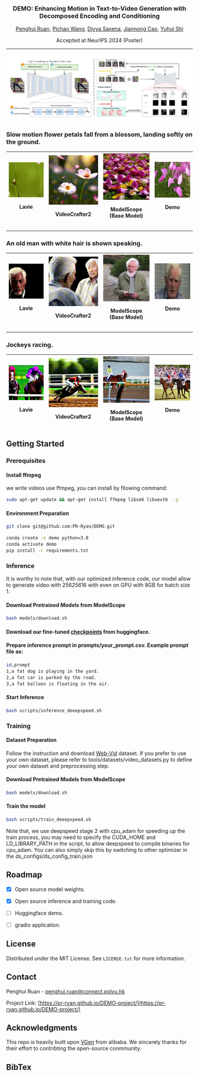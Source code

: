 <!-- Improved compatibility of back to top link: See: https://github.com/othneildrew/Best-README-Template/pull/73 -->
<a id="readme-top"></a>
<!--
*** Thanks for checking out the Best-README-Template. If you have a suggestion
*** that would make this better, please fork the repo and create a pull request
*** or simply open an issue with the tag "enhancement".
*** Don't forget to give the project a star!
*** Thanks again! Now go create something AMAZING! :D
-->



<!-- PROJECT SHIELDS -->
<!--
*** I'm using markdown "reference style" links for readability.
*** Reference links are enclosed in brackets [ ] instead of parentheses ( ).
*** See the bottom of this document for the declaration of the reference variables
*** for contributors-url, forks-url, etc. This is an optional, concise syntax you may use.
*** https://www.markdownguide.org/basic-syntax/#reference-style-links
-->



<!-- PROJECT LOGO -->

<br />
<!-- <div align="center">

  <h3 align="center">DEMO: Enhancing Motion in Text-to-Video Generation with Decomposed Encoding and Conditioning</h3>


  <a herf="https://pr-ryan.github.io/">Penghui Ruan</a>,
  <a herf="https://wangpichao.github.io/">Pichao Wang</a>,
  <a herf="https://www.polyu.edu.hk/comp/people/academic-staff/dr-saxena-divya/">Divya Saxena</a>,
  <a herf="https://www4.comp.polyu.edu.hk/~csjcao/">Jiannong Cao</a>,
  <a herf="https://www.sustech.edu.cn/en/faculties/shiyuhui.html">Yuhui Shi</a>
  <h4 align="center">Accepted at NeurIPS 2024 (Poster)</h4>

</div>

![](assets/architecture.jpeg)

<div style="display: flex; text-align: center; gap: 5px; ">

  <figure style="width: 25%; margin: 0;">
      <figcaption>Lavie</figcaption>
    <img src="assets/lavie/1.gif" alt="Lavie GIF" width="100%">

  </figure>

  <figure style="width: 25%; margin: 0;">
      <figcaption>VideoCrafter2</figcaption>
    <img src="assets/videocrafter2/1.gif" alt="VideoCrafter2 GIF" width="100%">

  </figure>

  <figure style="width: 25%; margin: 0;">
      <figcaption>ModelScope (Base Model)</figcaption>
    <img src="assets/modelscope/1.gif" alt="ModelScope GIF" width="100%">

  </figure>

  <figure style="width: 25%; margin: 0;">
    <figcaption>Demo</figcaption>
    <img src="assets/demo/1.gif" alt="Demo GIF" width="100%">
  </figure>
</div>
<h3 align="center"> Slow motion flower petals fall from a blossom, landing softly on the ground.</h3>


<div style="display: flex; text-align: center; gap: 5px; ">

  <figure style="width: 25%; margin: 0;">
    <img src="assets/lavie/2.gif" alt="Lavie GIF" width="100%">
  </figure>

  <figure style="width: 25%; margin: 0;">
    <img src="assets/videocrafter2/2.gif" alt="VideoCrafter2 GIF" width="100%">
  </figure>

  <figure style="width: 25%; margin: 0;">
    <img src="assets/modelscope/2.gif" alt="ModelScope GIF" width="100%">
  </figure>

  <figure style="width: 25%; margin: 0;">
    <img src="assets/demo/2.gif" alt="Demo GIF" width="100%">
  </figure>
</div>
<h3 align="center">An old man with white hair is shown speaking.</h3>


<div style="display: flex; text-align: center; gap: 5px; ">

  <figure style="width: 25%; margin: 0;">
    <img src="assets/lavie/3.gif" alt="Lavie GIF" width="100%">

  </figure>

  <figure style="width: 25%; margin: 0;">
    <img src="assets/videocrafter2/3.gif" alt="VideoCrafter2 GIF" width="100%">

  </figure>

  <figure style="width: 25%; margin: 0;">
    <img src="assets/modelscope/3.gif" alt="ModelScope GIF" width="100%">

  </figure>

  <figure style="width: 25%; margin: 0;">
    <img src="assets/demo/3.gif" alt="Demo GIF" width="100%">
  </figure>
</div>
<h3 align="center">Jockeys racing.</h3>


 -->

<!-- 
<!-- Centered Title and Authors -->
<h3 align="center">DEMO: Enhancing Motion in Text-to-Video Generation with Decomposed Encoding and Conditioning</h3>

<p align="center">
  <a href="https://pr-ryan.github.io/">Penghui Ruan</a>,
  <a href="https://wangpichao.github.io/">Pichao Wang</a>,
  <a href="https://www.polyu.edu.hk/comp/people/academic-staff/dr-saxena-divya/">Divya Saxena</a>,
  <a href="https://www4.comp.polyu.edu.hk/~csjcao/">Jiannong Cao</a>,
  <a href="https://www.sustech.edu.cn/en/faculties/shiyuhui.html">Yuhui Shi</a>
</p>
<p align="center">Accepted at NeurIPS 2024 (Poster)</p>

---

![Architecture](assets/architecture.jpeg)
### Slow motion flower petals fall from a blossom, landing softly on the ground.

| <img src="assets/lavie/1.gif" alt="Lavie" width="200px"><br><p align="center">Lavie</p> | <img src="assets/videocrafter2/1.gif" alt="VideoCrafter2" width="200px"><br><p align="center">VideoCrafter2</p> | <img src="assets/modelscope/1.gif" alt="ModelScope" width="200px"><br><p align="center">ModelScope (Base Model)</p> | <img src="assets/demo/1.gif" alt="Demo" width="200px"><br><p align="center">Demo</p> |
|-------|---------------|-------------------------|------|

---

### An old man with white hair is shown speaking.

| <img src="assets/lavie/2.gif" alt="Lavie" width="200px"><br><p align="center">Lavie</p> | <img src="assets/videocrafter2/2.gif" alt="VideoCrafter2" width="200px"><br><p align="center">VideoCrafter2</p> | <img src="assets/modelscope/2.gif" alt="ModelScope" width="200px"><br><p align="center">ModelScope (Base Model)</p> | <img src="assets/demo/2.gif" alt="Demo" width="200px"><br><p align="center">Demo</p> |
|-------|---------------|-------------------------|------|

---

### Jockeys racing.

| <img src="assets/lavie/3.gif" alt="Lavie" width="200px"><br><p align="center">Lavie</p> | <img src="assets/videocrafter2/3.gif" alt="VideoCrafter2" width="200px"><br><p align="center">VideoCrafter2</p> | <img src="assets/modelscope/3.gif" alt="ModelScope" width="200px"><br><p align="center">ModelScope (Base Model)</p> | <img src="assets/demo/3.gif" alt="Demo" width="200px"><br><p align="center">Demo</p> |
|-------|---------------|-------------------------|------|



<!-- GETTING STARTED -->
## Getting Started

### Prerequisites
#### Install ffmpeg
we write videos use ffmpeg, you can install by fllowing command:
```bash
sudo apt-get update && apt-get install ffmpeg libsm6 libxext6  -y
```
#### Environment Preparation
  ```bash
  git clone git@github.com:PR-Ryan/DEMO.git
  ```

  ```bash
  conda create -n demo python=3.8
  conda activate demo
  pip install -r requirements.txt
  ```



### Inference
It is worthy to note that, with our optimized inference code, our model allow to generate video with 256*256*16 with even on GPU with 8GB for batch size 1.
#### Download Pretrained Models from ModelScope
```bash
bash models/download.sh
```

#### Download our fine-tuned [checkpoints](https://huggingface.co/Ryan-PR/DEMO) from huggingface.

#### Prepare inference prompt in prompts/your_prompt.csv. Example prompt file as:
```bash
id,prompt
1,a fat dog is playing in the yard.
2,a fat car is parked by the road.
3,a fat balloon is floating in the air.
```
#### Start Inference
```bash
bash scripts/inference_deeepspeed.sh
```

### Training

#### Dataset Preparation
Follow the instruction and download [Web-Vid](https://github.com/m-bain/webvid) dataset. If you prefer to use your own dataset, please refer to tools/datasets/video_datasets.py to define your own dataset and preprocessing step.




#### Download Pretrained Models from ModelScope

```bash
bash models/download.sh
```




#### Train the model
```bash
bash scripts/train_deeepspeed.sh
```
Note that, we use deepspeed stage 2 with cpu_adam for speeding up the train process, you may need to specify the CUDA_HOME and LD_LIBRARY_PATH in the script, to allow deepspeed to compile binaries for cpu_adam. You can also simply skip this by switching to other optimizer in the ds_configs/ds_config_train.json







<!-- ROADMAP -->
## Roadmap

- [x] Open source model weights.
- [x] Open source inference and training code.
- [ ] Huggingface demo.
- [ ] gradio application.





<!-- LICENSE -->
## License

Distributed under the MIT License. See `LICENSE.txt` for more information.



<!-- CONTACT -->
## Contact

Penghui Ruan - penghui.ruan@connect.polyu.hk

Project Link: [https://pr-ryan.github.io/DEMO-project/](https://pr-ryan.github.io/DEMO-project/)



<!-- ACKNOWLEDGMENTS -->
## Acknowledgments

This repo is heavily built upon [VGen](https://github.com/ali-vilab/VGen) from alibaba. We sincerely thanks for their effort to contribting the open-source conmmunity.


## BibTex



